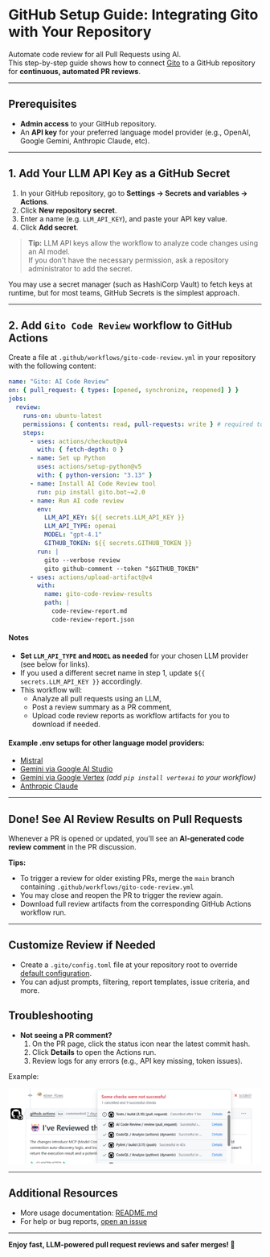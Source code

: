 # GitHub Setup Guide: Integrating Gito with Your Repository

Automate code review for all Pull Requests using AI.  
This step-by-step guide shows how to connect [Gito](https://pypi.org/project/gito.bot/) to a GitHub repository for **continuous, automated PR reviews**.

---

## Prerequisites

- **Admin access** to your GitHub repository.
- An **API key** for your preferred language model provider (e.g., OpenAI, Google Gemini, Anthropic Claude, etc).

---

## 1. Add Your LLM API Key as a GitHub Secret

1. In your GitHub repository, go to **Settings → Secrets and variables → Actions**.
2. Click **New repository secret**.
3. Enter a name (e.g. `LLM_API_KEY`), and paste your API key value.
4. Click **Add secret**.

> **Tip:** LLM API keys allow the workflow to analyze code changes using an AI model.  
> If you don't have the necessary permission, ask a repository administrator to add the secret.

You may use a secret manager (such as HashiCorp Vault) to fetch keys at runtime, but for most teams, GitHub Secrets is the simplest approach.

---

## 2. Add `Gito Code Review` workflow to GitHub Actions

Create a file at `.github/workflows/gito-code-review.yml` in your repository with the following content:

```yaml
name: "Gito: AI Code Review"
on: { pull_request: { types: [opened, synchronize, reopened] } }
jobs:
  review:
    runs-on: ubuntu-latest
    permissions: { contents: read, pull-requests: write } # required to post review comments
    steps:
      - uses: actions/checkout@v4
        with: { fetch-depth: 0 }
      - name: Set up Python
        uses: actions/setup-python@v5
        with: { python-version: "3.13" }
      - name: Install AI Code Review tool
        run: pip install gito.bot~=2.0
      - name: Run AI code review
        env:
          LLM_API_KEY: ${{ secrets.LLM_API_KEY }}
          LLM_API_TYPE: openai
          MODEL: "gpt-4.1"
          GITHUB_TOKEN: ${{ secrets.GITHUB_TOKEN }}
        run: |
          gito --verbose review
          gito github-comment --token "$GITHUB_TOKEN"
      - uses: actions/upload-artifact@v4
        with:
          name: gito-code-review-results
          path: |
            code-review-report.md
            code-review-report.json
```

#### Notes

- **Set `LLM_API_TYPE` and `MODEL` as needed** for your chosen LLM provider (see below for links).
- If you used a different secret name in step 1, update `${{ secrets.LLM_API_KEY }}` accordingly.
- This workflow will:
  - Analyze all pull requests using an LLM,
  - Post a review summary as a PR comment,
  - Upload code review reports as workflow artifacts for you to download if needed.

#### Example .env setups for other language model providers:

- [Mistral](https://github.com/Nayjest/ai-microcore/blob/main/.env.mistral.example)
- [Gemini via Google AI Studio](https://github.com/Nayjest/ai-microcore/blob/main/.env.gemini.example)
- [Gemini via Google Vertex](https://github.com/Nayjest/ai-microcore/blob/main/.env.google-vertex-gemini.example) *(add `pip install vertexai` to your workflow)*
- [Anthropic Claude](https://github.com/Nayjest/ai-microcore/blob/main/.env.anthropic.example)

---

## Done! See AI Review Results on Pull Requests

Whenever a PR is opened or updated, you'll see an **AI-generated code review comment** in the PR discussion.

**Tips:**
- To trigger a review for older existing PRs, merge the `main` branch containing `.github/workflows/gito-code-review.yml`
- You may close and reopen the PR to trigger the review again.
- Download full review artifacts from the corresponding GitHub Actions workflow run.

---

## Customize Review if Needed


- Create a `.gito/config.toml` file at your repository root to override [default configuration](https://github.com/Nayjest/gito/blob/main/gito/config.toml).
- You can adjust prompts, filtering, report templates, issue criteria, and more.

## Troubleshooting

- **Not seeing a PR comment?**
  1. On the PR page, click the status icon near the latest commit hash.
  2. Click **Details** to open the Actions run.
  3. Review logs for any errors (e.g., API key missing, token issues).

Example:

![Workflow Diagnostics](img.png)

---

## Additional Resources

- More usage documentation: [README.md](../README.md)
- For help or bug reports, [open an issue](https://github.com/Nayjest/gito/issues)

---

**Enjoy fast, LLM-powered pull request reviews and safer merges! 🚀**